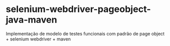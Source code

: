 # selenium-webdriver-pageobject-java-maven
Implementação de modelo de testes funcionais com padrão de page object + selenium webdriver + maven
